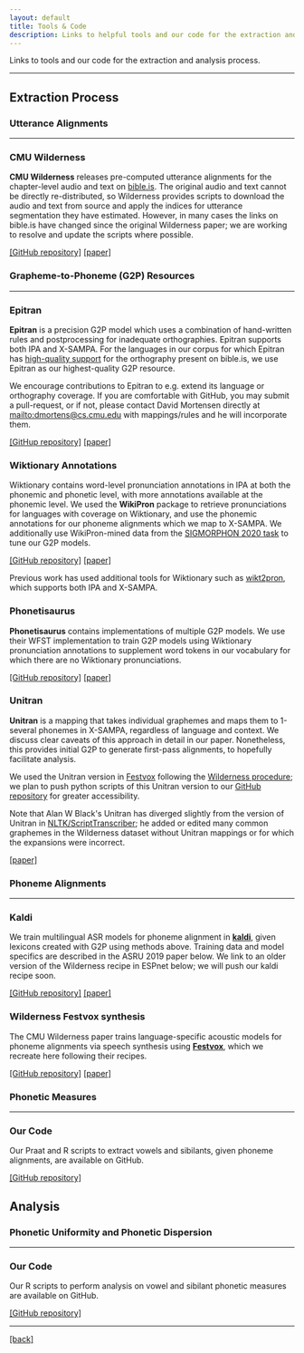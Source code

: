 ```yaml
---
layout: default
title: Tools & Code
description: Links to helpful tools and our code for the extraction and analysis process.
---
```


Links to tools and our code for the extraction and analysis process. 

* * *

## **Extraction Process**

### **Utterance Alignments**
* * *

### CMU Wilderness 
**CMU Wilderness** releases pre-computed utterance alignments for the chapter-level audio and text on [bible.is](https://bible.is). The original audio and text cannot be directly re-distributed, so Wilderness provides scripts to download the audio and text from source and apply the indices for utterance segmentation they have estimated. 
However, in many cases the links on bible.is have changed since the original Wilderness paper; we are working to resolve and update the scripts where possible. 

[[GitHub repository]](https://github.com/festvox/datasets-CMU_Wilderness#create-alignments-for-a-language)
[[paper]](https://ieeexplore.ieee.org/document/8683536)


### **Grapheme-to-Phoneme (G2P) Resources**
* * *

### Epitran
**Epitran** is a precision G2P model which uses a combination of hand-written rules and postprocessing for inadequate orthographies. Epitran supports both IPA and X-SAMPA. 
For the languages in our corpus for which Epitran has [high-quality support](https://github.com/dmort27/epitran#language-support) for the orthography present on bible.is, we use Epitran as our highest-quality G2P resource. 

We encourage contributions to Epitran to e.g. extend its language or orthography coverage. 
If you are comfortable with GitHub, you may submit a pull-request, or if not, please contact David Mortensen directly at <mailto:dmortens@cs.cmu.edu> with mappings/rules and he will incorporate them. 

[[GitHup repository]](https://github.com/dmort27/epitran) 
[[paper]](https://www.aclweb.org/anthology/L18-1429/)


### Wiktionary Annotations
Wiktionary contains word-level pronunciation annotations in IPA at both the phonemic and phonetic level, with more annotations available at the phonemic level.
We used the **WikiPron** package to retrieve pronunciations for languages with coverage on Wiktionary, and use the phonemic annotations for our phoneme alignments which we map to X-SAMPA. 
We additionally use WikiPron-mined data from the [SIGMORPHON 2020 task](https://sigmorphon.github.io/sharedtasks/2020/task1/) to tune our G2P models.

[[GitHub repository]](https://github.com/kylebgorman/wikipron) 
[[paper]](https://www.aclweb.org/anthology/2020.lrec-1.521/) 

Previous work has used additional tools for Wiktionary such as [wikt2pron](https://github.com/abuccts/wikt2pron), which supports both IPA and X-SAMPA. 


### Phonetisaurus
**Phonetisaurus** contains implementations of multiple G2P models. We use their WFST implementation to train G2P models using Wiktionary pronunciation annotations to supplement word tokens in our vocabulary for which there are no Wiktionary pronunciations. 

[[GitHub repository]](https://github.com/AdolfVonKleist/Phonetisaurus) 
[[paper]](https://www.aclweb.org/anthology/W16-3702.pdf) 


### Unitran
**Unitran** is a mapping that takes individual graphemes and maps them to 1-several phonemes in X-SAMPA, regardless of language and context.
We discuss clear caveats of this approach in detail in our paper. Nonetheless, this provides initial G2P to generate first-pass alignments, to hopefully facilitate analysis.

We used the Unitran version in [Festvox](https://github.com/festvox/festvox/blob/master/src/grapheme/make_cg_grapheme) following the [Wilderness procedure](https://github.com/festvox/datasets-CMU_Wilderness); we plan to push python scripts of this Unitran version to our [GitHub repository](https://github.com/VoxClamantisProject/extraction-process) for greater accessibility. 

Note that Alan W Black's Unitran has diverged slightly from the version of Unitran in [NLTK/ScriptTranscriber](https://github.com/nltk/nltk_contrib/tree/master/nltk_contrib/scripttranscriber); he added or edited many common graphemes in the Wilderness dataset without Unitran mappings or for which the expansions were incorrect. 

[[paper]](https://www.aclweb.org/anthology/P07-1015/)


### **Phoneme Alignments**
* * *

### Kaldi
We train multilingual ASR models for phoneme alignment in [**kaldi**](https://github.com/kaldi-asr/kaldi), given lexicons created with G2P using methods above.
Training data and model specifics are described in the ASRU 2019 paper below. 
We link to an older version of the Wilderness recipe in ESPnet below; we will push our kaldi recipe soon. 

[[GitHub repository]](https://github.com/espnet/espnet/tree/master/egs/cmu_wilderness)
[[paper]](./assets/pdfs/Zero_Shot_ronunciation_Lexicons_For_Cross_Language_Acoustic_Model_Transfer-ASRU_2019.pdf)


### Wilderness Festvox synthesis
The CMU Wilderness paper trains language-specific acoustic models for phoneme alignments via speech synthesis using [**Festvox**](https://github.com/festvox/festvox), which we recreate here following their recipes.

[[GitHub repository]](https://github.com/festvox/datasets-CMU_Wilderness#creating-phone-level-alignments-for-all-utterances) 
[[paper]](https://ieeexplore.ieee.org/document/8683536)


### **Phonetic Measures**
* * *

### Our Code
Our Praat and R scripts to extract vowels and sibilants, given phoneme alignments, are available on GitHub.

[[GitHub repository]](https://github.com/VoxClamantisProject/extraction-process)


## **Analysis**

### **Phonetic Uniformity and Phonetic Dispersion**
* * *

### Our Code
Our R scripts to perform analysis on vowel and sibilant phonetic measures are available on GitHub. 

[[GitHub repository]](https://github.com/VoxClamantisProject/analysis)


* * *

[[back]](./)